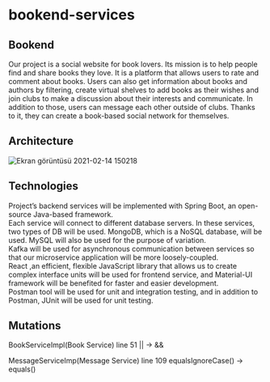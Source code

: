# bookend-services
## Bookend
  Our project is a social website for book lovers. Its mission is to help people find and share
  books they love. It is a platform that allows users to rate and comment about books. Users can also get
  information about books and authors by filtering, create virtual shelves to add books as their wishes
  and join clubs to make a discussion about their interests and communicate. In addition to those, users 
  can message each other outside of clubs. Thanks to it, they can create a book-based social network for
  themselves. 
## Architecture
![Ekran görüntüsü 2021-02-14 150218](https://user-images.githubusercontent.com/37040918/107876215-b1805880-6ed5-11eb-80d9-ccd244238eb7.png)

## Technologies
  Project’s backend services will be implemented with Spring Boot, an open-source Java-based framework.<br />
  Each service will connect to different database servers. In these services, two types of DB will be used. MongoDB, which is a NoSQL database, will be used. MySQL will also be used for the purpose of variation. <br />
  Kafka will be used for asynchronous communication between services so that our microservice application will be more loosely-coupled. <br />
  React ,an efficient, flexible JavaScript library that allows us to create complex interface units will be used for frontend service, and Material-UI framework will be benefited for faster and easier development. <br />
  Postman tool will be used for unit and integration testing, and in addition to Postman, JUnit will be used for unit testing.<br />

## Mutations
BookServiceImpl(Book Service) line 51 || -> &&

MessageServiceImp(Message Service) line 109 equalsIgnoreCase() -> equals()

